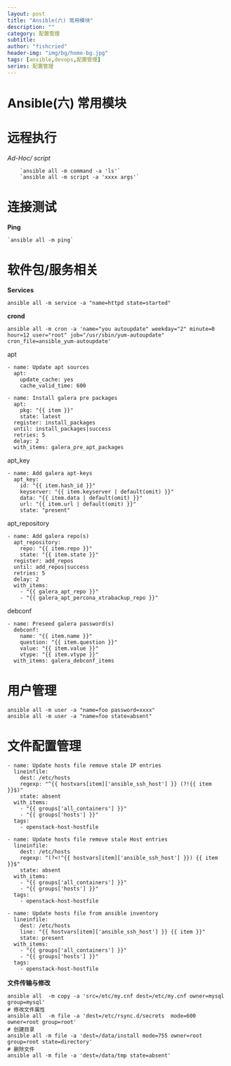 ```yaml
---
layout: post
title: "Ansible(六) 常用模块"
description: ""
category: 配置管理
subtitle:
author: "fishcried"
header-img: "img/bg/home-bg.jpg"
tags: [ansible,devops,配置管理]
series: 配置管理
---
```


# Ansible(六) 常用模块

# 远程执行

*Ad-Hoc/ script*

```
    `ansible all -m command -a 'ls'`
    `ansible all -m script -a 'xxxx args'`
```

# 连接测试

**Ping**

    `ansible all -m ping`

# 软件包/服务相关

**Services**

    ansible all -m service -a "name=httpd state=started"

**crond**

    ansible all -m cron -a 'name="you autoupdate" weekday="2" minute=0 hour=12 user="root" job="/usr/sbin/yum-autoupdate" cron_file=ansible_yum-autoupdate'

apt

```
- name: Update apt sources
  apt:
    update_cache: yes
    cache_valid_time: 600

- name: Install galera pre packages
  apt:
    pkg: "{{ item }}"
    state: latest
  register: install_packages
  until: install_packages|success
  retries: 5
  delay: 2
  with_items: galera_pre_apt_packages
```

apt_key

```
- name: Add galera apt-keys
  apt_key:
    id: "{{ item.hash_id }}"
    keyserver: "{{ item.keyserver | default(omit) }}"
    data: "{{ item.data | default(omit) }}"
    url: "{{ item.url | default(omit) }}"
    state: "present"
```

apt_repository

```
- name: Add galera repo(s)
  apt_repository:
    repo: "{{ item.repo }}"
    state: "{{ item.state }}"
  register: add_repos
  until: add_repos|success
  retries: 5
  delay: 2
  with_items:
    - "{{ galera_apt_repo }}"
    - "{{ galera_apt_percona_xtrabackup_repo }}"
```

debconf

```
- name: Preseed galera password(s)
  debconf:
    name: "{{ item.name }}"
    question: "{{ item.question }}"
    value: "{{ item.value }}"
    vtype: "{{ item.vtype }}"
  with_items: galera_debconf_items
```

# 用户管理

```
ansible all -m user -a "name=foo password=xxxx"
ansible all -m user -a "name=foo state=absent"
```

# 文件配置管理

```
- name: Update hosts file remove stale IP entries
  lineinfile:
    dest: /etc/hosts
    regexp: "^{{ hostvars[item]['ansible_ssh_host'] }} (?!{{ item }}$)"
    state: absent
  with_items:
    - "{{ groups['all_containers'] }}"
    - "{{ groups['hosts'] }}"
  tags:
    - openstack-host-hostfile

- name: Update hosts file remove stale Host entries
  lineinfile:
    dest: /etc/hosts
    regexp: "(?<!^{{ hostvars[item]['ansible_ssh_host'] }}) {{ item }}$"
    state: absent
  with_items:
    - "{{ groups['all_containers'] }}"
    - "{{ groups['hosts'] }}"
  tags:
    - openstack-host-hostfile

- name: Update hosts file from ansible inventory
  lineinfile:
    dest: /etc/hosts
    line: "{{ hostvars[item]['ansible_ssh_host'] }} {{ item }}"
    state: present
  with_items:
    - "{{ groups['all_containers'] }}"
    - "{{ groups['hosts'] }}"
  tags:
    - openstack-host-hostfile
```

**文件传输与修改**

    ansible all  -m copy -a 'src=/etc/my.cnf dest=/etc/my.cnf owner=mysql group=mysql' 
    # 修改文件属性
    ansible all  -m file -a 'dest=/etc/rsync.d/secrets  mode=600 owner=root group=root'
    # 创建目录
    ansible all -m file -a 'dest=/data/install mode=755 owner=root group=root state=directory' 
    # 删除文件
    ansible all -m file -a 'dest=/data/tmp state=absent'
